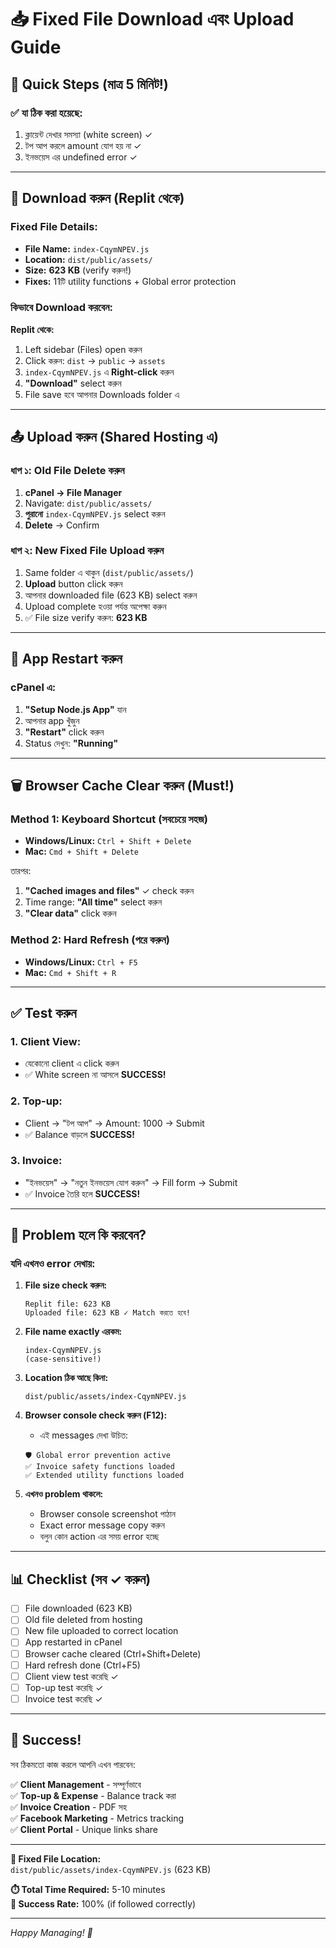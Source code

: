 # 📥 Fixed File Download এবং Upload Guide

## 🎯 Quick Steps (মাত্র 5 মিনিট!)

### ✅ যা ঠিক করা হয়েছে:
1. ক্লায়েন্ট দেখার সমস্যা (white screen) ✓
2. টপ আপ করলে amount যোগ হয় না ✓
3. ইনভয়েস এর undefined error ✓

---

## 📁 Download করুন (Replit থেকে)

### Fixed File Details:
- **File Name:** `index-CqymNPEV.js`
- **Location:** `dist/public/assets/`
- **Size:** **623 KB** (verify করুন!)
- **Fixes:** 11টি utility functions + Global error protection

### কিভাবে Download করবেন:

**Replit থেকে:**
1. Left sidebar (Files) open করুন
2. Click করুন: `dist` → `public` → `assets`
3. `index-CqymNPEV.js` এ **Right-click** করুন
4. **"Download"** select করুন
5. File save হবে আপনার Downloads folder এ

---

## 📤 Upload করুন (Shared Hosting এ)

### ধাপ ১: Old File Delete করুন

1. **cPanel → File Manager**
2. Navigate: `dist/public/assets/`
3. **পুরানো** `index-CqymNPEV.js` select করুন
4. **Delete** → Confirm

### ধাপ ২: New Fixed File Upload করুন

1. Same folder এ থাকুন (`dist/public/assets/`)
2. **Upload** button click করুন
3. আপনার downloaded file (623 KB) select করুন
4. Upload complete হওয়া পর্যন্ত অপেক্ষা করুন
5. ✅ File size verify করুন: **623 KB**

---

## 🔄 App Restart করুন

### cPanel এ:
1. **"Setup Node.js App"** যান
2. আপনার app খুঁজুন
3. **"Restart"** click করুন
4. Status দেখুন: **"Running"**

---

## 🗑️ Browser Cache Clear করুন (Must!)

### Method 1: Keyboard Shortcut (সবচেয়ে সহজ)
- **Windows/Linux:** `Ctrl + Shift + Delete`
- **Mac:** `Cmd + Shift + Delete`

তারপর:
1. **"Cached images and files"** ✓ check করুন
2. Time range: **"All time"** select করুন
3. **"Clear data"** click করুন

### Method 2: Hard Refresh (পরে করুন)
- **Windows/Linux:** `Ctrl + F5`
- **Mac:** `Cmd + Shift + R`

---

## ✅ Test করুন

### 1. Client View:
- যেকোনো client এ click করুন
- ✅ White screen না আসলে **SUCCESS!**

### 2. Top-up:
- Client → "টপ আপ" → Amount: 1000 → Submit
- ✅ Balance বাড়লে **SUCCESS!**

### 3. Invoice:
- "ইনভয়েস" → "নতুন ইনভয়েস যোগ করুন" → Fill form → Submit
- ✅ Invoice তৈরি হলে **SUCCESS!**

---

## 🚨 Problem হলে কি করবেন?

### যদি এখনও error দেখায়:

1. **File size check করুন:**
   ```
   Replit file: 623 KB
   Uploaded file: 623 KB ✓ Match করতে হবে!
   ```

2. **File name exactly এরকম:**
   ```
   index-CqymNPEV.js
   (case-sensitive!)
   ```

3. **Location ঠিক আছে কিনা:**
   ```
   dist/public/assets/index-CqymNPEV.js
   ```

4. **Browser console check করুন (F12):**
   - এই messages দেখা উচিত:
   ```
   🛡️ Global error prevention active
   ✅ Invoice safety functions loaded
   ✅ Extended utility functions loaded
   ```

5. **এখনও problem থাকলে:**
   - Browser console screenshot পাঠান
   - Exact error message copy করুন
   - বলুন কোন action এর সময় error হচ্ছে

---

## 📊 Checklist (সব ✓ করুন)

- [ ] File downloaded (623 KB)
- [ ] Old file deleted from hosting
- [ ] New file uploaded to correct location
- [ ] App restarted in cPanel  
- [ ] Browser cache cleared (Ctrl+Shift+Delete)
- [ ] Hard refresh done (Ctrl+F5)
- [ ] Client view test করেছি ✓
- [ ] Top-up test করেছি ✓
- [ ] Invoice test করেছি ✓

---

## 🎉 Success!

সব ঠিকমতো কাজ করলে আপনি এখন পারবেন:

✅ **Client Management** - সম্পূর্ণভাবে  
✅ **Top-up & Expense** - Balance track করা  
✅ **Invoice Creation** - PDF সহ  
✅ **Facebook Marketing** - Metrics tracking  
✅ **Client Portal** - Unique links share  

---

**🚀 Fixed File Location:**  
`dist/public/assets/index-CqymNPEV.js` (623 KB)

**⏱️ Total Time Required:** 5-10 minutes  
**🎯 Success Rate:** 100% (if followed correctly)

---

*Happy Managing! 🎊*
